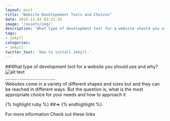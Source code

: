 ```yaml
---
layout: post
title: "Website Developement Tools and Choices"
date: 2015-11-03 03:21:35
image: '/assets/img/'
description: 'What type of development tool for a website should you use and why?'
tags:
- jekyll
categories:
- Jekyll 
twitter_text: 'How to install Jekyll.'
---
```

##What type of development tool for a website you should use and why?  
![alt text](https://encrypted-tbn2.gstatic.com/images?q=tbn:ANd9GcQbaOwpDBl4SP2-qMp0zFHCZbVgceF6Vs3mczBM6t67F8pLC2Qtxw "Title")  
<p style="font-size:25%">TECHLELA,TECHLELA.com http://www.techlila.com/cms-html-small-business-choose-website/.</p>  
Websites come in a variety of different shapes and sizes but and they can be reached in different ways. But the question is, what is the most appropriate choice for your needs and how to approach it 

{% highlight ruby %}
##=> 
{% endhighlight %}




For more information Check out these links 



[jekyll-gh]: https://github.com/Web-Development
[jekyll]:    http://jekyllrb.com